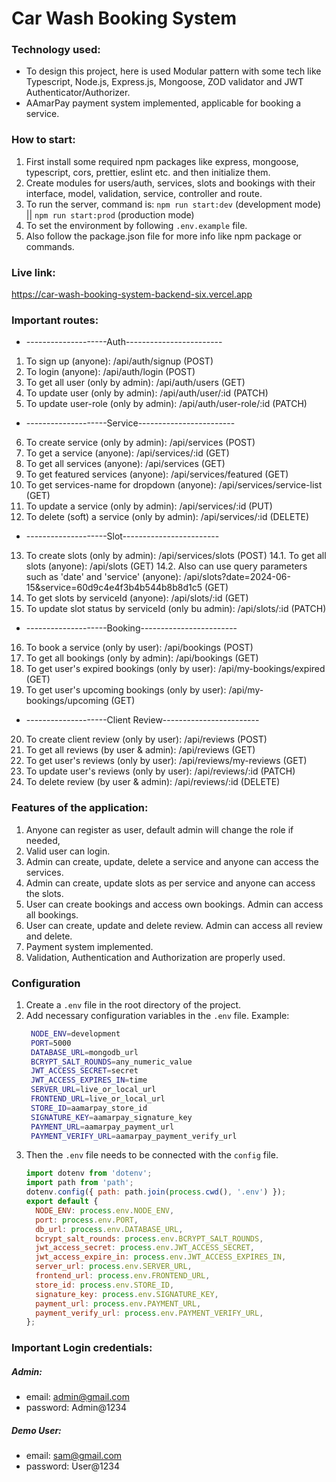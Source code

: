 # Car Wash Booking System

### Technology used:
- To design this project, here is used Modular pattern with some tech like Typescript, Node.js, Express.js, Mongoose, ZOD validator and JWT Authenticator/Authorizer.
- AAmarPay payment system implemented, applicable for booking a service.

### How to start:
1. First install some required npm packages like express, mongoose, typescript, cors, prettier, eslint etc. and then initialize them.
2. Create modules for users/auth, services, slots and bookings with their interface, model, validation, service, controller and route.
3. To run the server, command is: `npm run start:dev` (development mode) || `npm run start:prod` (production mode)
4. To set the environment by following `.env.example` file.
5. Also follow the package.json file for more info like npm package or commands.

### Live link:
https://car-wash-booking-system-backend-six.vercel.app

### Important routes:
- --------------------Auth------------------------
1. To sign up (anyone): /api/auth/signup (POST)
2. To login (anyone): /api/auth/login (POST)
3. To get all user (only by admin): /api/auth/users (GET)
4. To update user (only by admin): /api/auth/user/:id (PATCH)
5. To update user-role (only by admin): /api/auth/user-role/:id (PATCH)
- --------------------Service------------------------
6. To create service (only by admin): /api/services (POST)
7. To get a service (anyone): /api/services/:id (GET)
8. To get all services (anyone): /api/services (GET)
9. To get featured services (anyone): /api/services/featured (GET)
10. To get services-name for dropdown (anyone): /api/services/service-list (GET)
11. To update a service (only by admin): /api/services/:id (PUT)
12. To delete (soft) a service (only by admin): /api/services/:id (DELETE)
- --------------------Slot------------------------
13. To create slots (only by admin): /api/services/slots (POST)
    14.1. To get all slots (anyone): /api/slots (GET)
    14.2. Also can use query parameters such as 'date' and 'service' (anyone): /api/slots?date=2024-06-15&service=60d9c4e4f3b4b544b8b8d1c5 (GET)
14. To get slots by serviceId (anyone): /api/slots/:id (GET)
15. To update slot status by serviceId (only bu admin): /api/slots/:id (PATCH)
- --------------------Booking------------------------
16. To book a service (only by user): /api/bookings (POST)
17. To get all bookings (only by admin): /api/bookings (GET)
18. To get user's expired bookings (only by user): /api/my-bookings/expired (GET)
19. To get user's upcoming bookings (only by user): /api/my-bookings/upcoming (GET)
- --------------------Client Review------------------------
20. To create client review (only by user): /api/reviews (POST)
21. To get all reviews (by user & admin): /api/reviews (GET)
22. To get user's reviews (only by user): /api/reviews/my-reviews (GET)
23. To update user's reviews (only by user): /api/reviews/:id (PATCH)
24. To delete review (by user & admin): /api/reviews/:id (DELETE)

### Features of the application:

1. Anyone can register as user, default admin will change the role if needed,
2. Valid user can login.
3. Admin can create, update, delete a service and anyone can access the services.
4. Admin can create, update slots as per service and anyone can access the slots.
5. User can create bookings and access own bookings. Admin can access all bookings.
6. User can create, update and delete review. Admin can access all review and delete.
7. Payment system implemented.
8. Validation, Authentication and Authorization are properly used.

### Configuration
1. Create a `.env` file in the root directory of the project.
2. Add necessary configuration variables in the `.env` file.
   Example:
   ```bash
    NODE_ENV=development
    PORT=5000
    DATABASE_URL=mongodb_url
    BCRYPT_SALT_ROUNDS=any_numeric_value
    JWT_ACCESS_SECRET=secret
    JWT_ACCESS_EXPIRES_IN=time
    SERVER_URL=live_or_local_url
    FRONTEND_URL=live_or_local_url
    STORE_ID=aamarpay_store_id
    SIGNATURE_KEY=aamarpay_signature_key
    PAYMENT_URL=aamarpay_payment_url
    PAYMENT_VERIFY_URL=aamarpay_payment_verify_url
   ```
3. Then the `.env` file needs to be connected with the `config` file.
   ```js
   import dotenv from 'dotenv';
   import path from 'path';
   dotenv.config({ path: path.join(process.cwd(), '.env') });
   export default {
     NODE_ENV: process.env.NODE_ENV,
     port: process.env.PORT,
     db_url: process.env.DATABASE_URL,
     bcrypt_salt_rounds: process.env.BCRYPT_SALT_ROUNDS,
     jwt_access_secret: process.env.JWT_ACCESS_SECRET,
     jwt_access_expire_in: process.env.JWT_ACCESS_EXPIRES_IN,
     server_url: process.env.SERVER_URL,
     frontend_url: process.env.FRONTEND_URL,
     store_id: process.env.STORE_ID,
     signature_key: process.env.SIGNATURE_KEY,
     payment_url: process.env.PAYMENT_URL,
     payment_verify_url: process.env.PAYMENT_VERIFY_URL,
   };
   ```

### Important Login credentials:
##### Admin: 
- email: admin@gmail.com 
- password: Admin@1234
##### Demo User: 
- email: sam@gmail.com 
- password: User@1234
